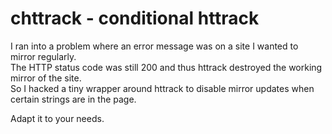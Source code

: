 # chttrack - conditional httrack

I ran into a problem where an error message was on a site I wanted to mirror regularly.  
The HTTP status code was still 200 and thus httrack destroyed the working mirror of the site.  
So I hacked a tiny wrapper around httrack to disable mirror updates when certain strings are in the page.

Adapt it to your needs.
